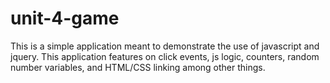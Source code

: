 # unit-4-game

This is a simple application meant to demonstrate the use of javascript and jquery. This application features on click events, js logic, counters, random number variables, and HTML/CSS linking among other things. 